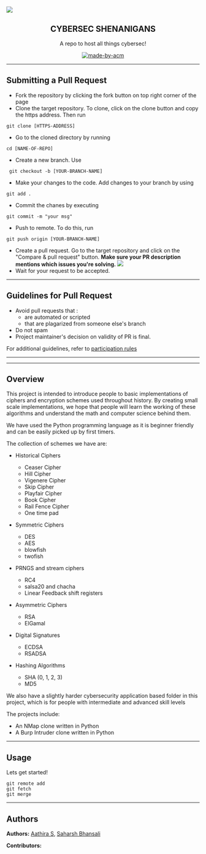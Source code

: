 <h1 align="center>Kicking Off Hacktoberfest with ACM-VIT!</h1>
<p align="center">
<img src="https://user-images.githubusercontent.com/67265786/194695103-47903f06-20aa-450f-af56-78b9cc860d6f.png">
</p>

<h2 align="center"> CYBERSEC SHENANIGANS  </h2>

<p align="center"> 
A repo to host all things cybersec!
</p>

<p align="center">
  <a href="https://acmvit.in/" target="_blank">
    <img alt="made-by-acm" src="https://img.shields.io/badge/MADE%20BY-ACM%20VIT-blue?style=for-the-badge" />
  </a>
    <!-- Uncomment the below line to add the license badge. Make sure the right license badge is reflected. -->
    <!-- <img alt="license" src="https://img.shields.io/badge/License-MIT-green.svg?style=for-the-badge" /> -->
    <!-- forks/stars/tech stack in the form of badges from https://shields.io/ -->
</p>

---
## Submitting a Pull Request

 * Fork the repository by clicking the fork button on top right corner of the page
 * Clone the target repository. To clone, click on the clone button and copy the https address. Then run 
 <pre><code>git clone [HTTPS-ADDRESS]</code></pre>
* Go to the cloned directory by running 
<pre><code>cd [NAME-OF-REPO]</code></pre>
* Create a new branch. Use 
<pre><code> git checkout -b [YOUR-BRANCH-NAME]</code></pre>
* Make your changes to the code. Add changes to your branch by using 
<pre><code>git add .</code></pre>
* Commit the chanes by executing
<pre><code>git commit -m "your msg"</code></pre>
* Push to remote. To do this, run 
<pre><code>git push origin [YOUR-BRANCH-NAME]</code></pre>
* Create a pull request. Go to the target repository and click on the "Compare & pull request" button. **Make sure your PR description mentions which issues you're solving.**
<img src="https://drive.google.com/u/1/uc?id=1f9JKAR-kRvCRGxIs_SAvegaYDPx53T9G&export=download"></img>
* Wait for your request to be accepted. 

---
## Guidelines for Pull Request

<!-- general guidelines here -->
  * Avoid pull requests that :
      * are automated or scripted
      * that are plagarized from someone else's branch
  * Do not spam
  * Project maintainer's decision on validity of PR is final.

  For additional guidelines, refer to [participation rules](https://hacktoberfest.digitalocean.com/details#rules)

---

<!--_domain specific guidelines here_-->
  
---
## Overview

This project is intended to introduce people to basic implementations of ciphers and encryption schemes used throughout history. By creating small scale implementations, we hope that people will learn the working of these algorithms and understand the math and computer science behind them. 

We have used the Python programming language as it is beginner friendly and can be easily picked up by first timers.

The collection of schemes we have are:
* Historical Ciphers
  - Ceaser Cipher
  - Hill Cipher
  - Vigenere Cipher
  - Skip Cipher
  - Playfair Cipher
  - Book Cipher
  - Rail Fence Cipher
  - One time pad

* Symmetric Ciphers
  - DES
  - AES
  - blowfish
  - twofish

* PRNGS and stream ciphers
  - RC4
  - salsa20 and chacha
  - Linear Feedback shift registers

* Asymmetric Ciphers
  - RSA
  - ElGamal

* Digital Signatures
  - ECDSA
  - RSADSA

* Hashing Algorithms
  - SHA (0, 1, 2, 3)
  - MD5 

We also have a slightly harder cybersecurity application based folder in this project, which is for people with intermediate and advanced skill levels

The projects include:
- An NMap clone written in Python
- A Burp Intruder clone written in Python

---
## Usage
<!-- How To, Features, Installation etc. as subheadings in this section. example-->

Lets get started!
```console
git remote add
git fetch
git merge
```

---
## Authors

**Authors:**  [Aathira S](https://github.com/Aathira-S), [Saharsh Bhansali](https://github.com/saharshbhansali) 

**Contributors:** <!-- Generate contributors list using this link - https://contributors-img.web.app/preview -->
